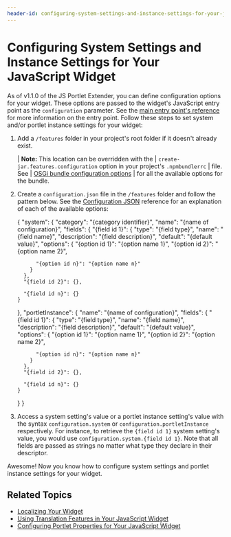 ```yaml
---
header-id: configuring-system-settings-and-instance-settings-for-your-js-portlet
---
```


# Configuring System Settings and Instance Settings for Your JavaScript Widget

As of v1.1.0 of the JS Portlet Extender, you can define configuration options 
for your widget. These options are passed to the widget's JavaScript entry point 
as the `configuration` parameter. See the 
[main entry point's reference](/docs/7-1/reference/-/knowledge_base/r/understanding-the-js-portlet-extender-configuration#main-entry-point) 
for more information on the entry point. Follow these steps to set system and/or 
portlet instance settings for your widget:

1.  Add a `/features` folder in your project's root folder if it doesn't already 
    exist. 

    | **Note:** This location can be overridden with the
    | `create-jar.features.configuration` option in your project's `.npmbundlerrc`
    | file. See
    | [OSGi bundle configuration options](/docs/7-1/reference/-/knowledge_base/r/configuring-liferay-npm-bundler#osgi-bundle-configuration-options)
    | for all the available options for the bundle.

2.  Create a `configuration.json` file in the `/features` folder and follow the 
    pattern below. See the [Configuration JSON](/docs/7-1/reference/-/knowledge_base/r/configuration-json-available-options) 
    reference for an explanation of each of the available options:
    
    {
      "system": {
        "category": "{category identifier}",
        "name": "{name of configuration}",
        "fields": {
          "{field id 1}": {
            "type": "{field type}",
            "name": "{field name}",
            "description": "{field description}",
            "default": "{default value}",
            "options": {
              "{option id 1}": "{option name 1}",
              "{option id 2}": "{option name 2}",

              "{option id n}": "{option name n}"
            }
          },
          "{field id 2}": {},

          "{field id n}": {}
        }
      },
      "portletInstance": {
        "name": "{name of configuration}",
        "fields": {
          "{field id 1}": {
            "type": "{field type}",
            "name": "{field name}",
            "description": "{field description}",
            "default": "{default value}",
            "options": {
              "{option id 1}": "{option name 1}",
              "{option id 2}": "{option name 2}",

              "{option id n}": "{option name n}"
            }
          },
          "{field id 2}": {},

          "{field id n}": {}
        }
      }
    }

3.  Access a system setting's value or a portlet instance setting's value with 
    the syntax `configuration.system` or `configuration.portletInstance` 
    respectively. For instance, to retrieve the `{field id 1}` system setting's 
    value, you would use `configuration.system.{field id 1}`. Note that all 
    fields are passed as strings no matter what type they declare in their 
    descriptor.

Awesome! Now you know how to configure system settings and portlet instance 
settings for your widget. 

## Related Topics

- [Localizing Your Widget](/docs/7-1/tutorials/-/knowledge_base/t/localizing-your-portlet)
- [Using Translation Features in Your JavaScript Widget](/docs/7-1/tutorials/-/knowledge_base/t/using-translation-features-in-your-javascript-portlet)
- [Configuring Portlet Properties for Your JavaScript Widget](/docs/7-1/tutorials/-/knowledge_base/t/configuring-portlet-properties-for-your-js-portlet)
